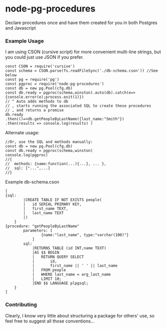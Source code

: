 # node-pg-procedures
Declare procedures once and have them created for you in both Postgres and Javascript


### Example Usage
I am using CSON (cursive script) for more convenient multi-line strings, but you could just use JSON if you prefer.

```
const CSON = require('cursive')
const schema = CSON.parse(fs.readFileSync('./db-schema.cson')) //See below
const pg = require('pg')
const pgproc = require('node-pg-procedures')
const db = new pg.Pool(cfg.db)
const db.ready = pgproc(schema,winston).auto(db).catch(e=>{console.error(e);process.exit(1)})
// ^ Auto adds methods to db
// , starts running the associated SQL to create these procedures
// , and returns a promise
db.ready
.then(()=>db.getPeopleByLastName({last_name:"Smith"})
.then(results => console.log(results) )
```

Alternate usage:
```
//Or, use the SQL and methods manually:
const db = new pg.Pool(cfg.db)
const db.ready = pgproc(schema,winston)
console.log(pgproc)
//{
//  methods: {name:function(...){...}, ... },
//  sql: ["...",...]
//}
```

Example db-schema.cson
```
[
{sql:
		|CREATE TABLE IF NOT EXISTS people(
		|	id SERIAL PRIMARY KEY,
		|	first_name TEXT,
		|	last_name TEXT
		|)
	}
{procedure: "getPeopleByLastName"
		parameters: [
				{name:"last_name", type:"varchar(100)"}
			]
		sql:
			|RETURNS TABLE (id INT,name TEXT)
			|AS $$ BEGIN
			|	RETURN QUERY SELECT
			|		id,
			|		first_name || ' ' || last_name
			|	FROM people
			|	WHERE last_name = arg_last_name
			|	LIMIT 10;
			|END $$ LANGUAGE plpgsql;
	}
]
```

### Contributing

Clearly, I know very little about structuring a package for others' use, so feel free to suggest all those conventions...
